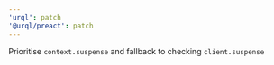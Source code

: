```yaml
---
'urql': patch
'@urql/preact': patch
---
```


Prioritise `context.suspense` and fallback to checking `client.suspense`
